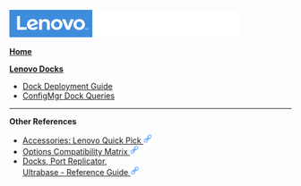 ![Commercial Deployment Readiness Team](../img/cdrt.png)

[**Home**](/)

[**Lenovo Docks**](docks/docks_top.md)
- [Dock Deployment Guide](docks/docks_main.md)
- [ConfigMgr Dock Queries](docks/configmgr_dock_queries.md)

<hr/>

**Other References**
- [Accessories: Lenovo Quick Pick ![ ](../img/link.png)](https://smartfind.lenovo.com/accessories/#/search?%2Fsearch&categoryL1Name=Docking&categoryL2Names&pageIndex=1&pageSize=40)
- [Options Compatibility Matrix ![ ](../img/link.png)](https://support.lenovo.com/us/en/accessories/um006391)
- [Docks, Port Replicator, <br>Ultrabase - Reference Guide ![ ](../img/link.png)](https://pcsupport.lenovo.com/us/en/solutions/pd014572)